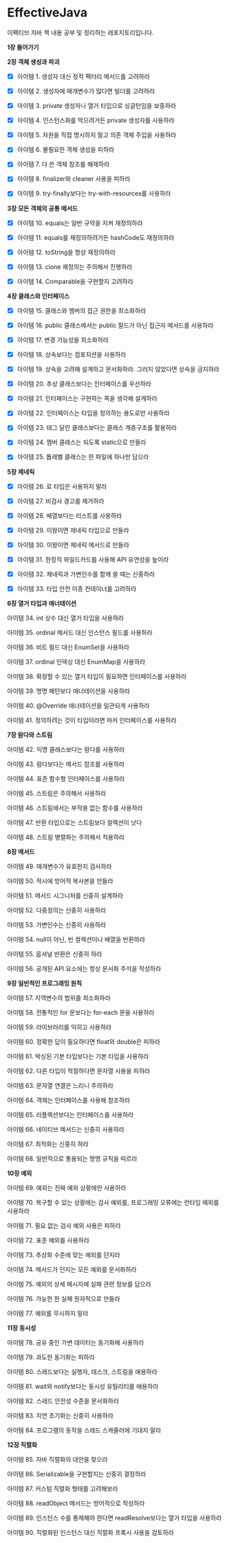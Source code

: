 # EffectiveJava
이펙티브 자바 책 내용 공부 및 정리하는 레포지토리입니다.

**1장 들어가기**

**2장 객체 생성과 파괴**

- [x] 아이템 1. 생성자 대신 정적 팩터리 메서드를 고려하라

- [x] 아이템 2. 생성자에 매개변수가 많다면 빌더를 고려하라

- [x] 아이템 3. private 생성자나 열거 타입으로 싱글턴임을 보증하라

- [x] 아이템 4. 인스턴스화를 막으려거든 private 생성자를 사용하라

- [x] 아이템 5. 자원을 직접 명시하지 말고 의존 객체 주입을 사용하라

- [x] 아이템 6. 불필요한 객체 생성을 피하라

- [x] 아이템 7. 다 쓴 객체 참조를 해제하라

- [x] 아이템 8. finalizer와 cleaner 사용을 피하라

- [x] 아이템 9. try-finally보다는 try-with-resources를 사용하라

**3장 모든 객체의 공통 메서드**

- [x] 아이템 10. equals는 일반 규약을 지켜 재정의하라

- [x] 아이템 11. equals를 재정의하려거든 hashCode도 재정의하라

- [x] 아이템 12. toString을 항상 재정의하라

- [x] 아이템 13. clone 재정의는 주의해서 진행하라

- [x] 아이템 14. Comparable을 구현할지 고려하라

**4장 클래스와 인터페이스**

- [x] 아이템 15. 클래스와 멤버의 접근 권한을 최소화하라

- [x] 아이템 16. public 클래스에서는 public 필드가 아닌 접근자 메서드를 사용하라

- [x] 아이템 17. 변경 가능성을 최소화하라

- [x] 아이템 18. 상속보다는 컴포지션을 사용하라

- [x] 아이템 19. 상속을 고려해 설계하고 문서화하라. 그러지 않았다면 상속을 금지하라

- [x] 아이템 20. 추상 클래스보다는 인터페이스를 우선하라

- [x] 아이템 21. 인터페이스는 구현하는 쪽을 생각해 설계하라

- [x] 아이템 22. 인터페이스는 타입을 정의하는 용도로만 사용하라

- [x] 아이템 23. 태그 달린 클래스보다는 클래스 계층구조를 활용하라

- [x] 아이템 24. 멤버 클래스는 되도록 static으로 만들라

- [x] 아이템 25. 톱레벨 클래스는 한 파일에 하나만 담으라

**5장 제네릭**

- [x] 아이템 26. 로 타입은 사용하지 말라

- [x] 아이템 27. 비검사 경고를 제거하라

- [x] 아이템 28. 배열보다는 리스트를 사용하라

- [x] 아이템 29. 이왕이면 제네릭 타입으로 만들라

- [x] 아이템 30. 이왕이면 제네릭 메서드로 만들라

- [x] 아이템 31. 한정적 와일드카드를 사용해 API 유연성을 높이라

- [x] 아이템 32. 제네릭과 가변인수를 함께 쓸 때는 신중하라

- [x] 아이템 33. 타입 안전 이종 컨테이너를 고려하라

**6장 열거 타입과 애너테이션**

아이템 34. int 상수 대신 열거 타입을 사용하라

아이템 35. ordinal 메서드 대신 인스턴스 필드를 사용하라

아이템 36. 비트 필드 대신 EnumSet을 사용하라

아이템 37. ordinal 인덱싱 대신 EnumMap을 사용하라

아이템 38. 확장할 수 있는 열거 타입이 필요하면 인터페이스를 사용하라

아이템 39. 명명 패턴보다 애너테이션을 사용하라

아이템 40. @Override 애너테이션을 일관되게 사용하라

아이템 41. 정의하려는 것이 타입이라면 마커 인터페이스를 사용하라

**7장 람다와 스트림**

아이템 42. 익명 클래스보다는 람다를 사용하라

아이템 43. 람다보다는 메서드 참조를 사용하라

아이템 44. 표준 함수형 인터페이스를 사용하라

아이템 45. 스트림은 주의해서 사용하라

아이템 46. 스트림에서는 부작용 없는 함수를 사용하라

아이템 47. 반환 타입으로는 스트림보다 컬렉션이 낫다

아이템 48. 스트림 병렬화는 주의해서 적용하라

**8장 메서드**

아이템 49. 매개변수가 유효한지 검사하라

아이템 50. 적시에 방어적 복사본을 만들라

아이템 51. 메서드 시그니처를 신중히 설계하라

아이템 52. 다중정의는 신중히 사용하라

아이템 53. 가변인수는 신중히 사용하라

아이템 54. null이 아닌, 빈 컬렉션이나 배열을 반환하라

아이템 55. 옵셔널 반환은 신중히 하라

아이템 56. 공개된 API 요소에는 항상 문서화 주석을 작성하라

**9장 일반적인 프로그래밍 원칙**

아이템 57. 지역변수의 범위를 최소화하라

아이템 58. 전통적인 for 문보다는 for-each 문을 사용하라

아이템 59. 라이브러리를 익히고 사용하라

아이템 60. 정확한 답이 필요하다면 float와 double은 피하라

아이템 61. 박싱된 기본 타입보다는 기본 타입을 사용하라

아이템 62. 다른 타입이 적절하다면 문자열 사용을 피하라

아이템 63. 문자열 연결은 느리니 주의하라

아이템 64. 객체는 인터페이스를 사용해 참조하라

아이템 65. 리플렉션보다는 인터페이스를 사용하라

아이템 66. 네이티브 메서드는 신중히 사용하라

아이템 67. 최적화는 신중히 하라

아이템 68. 일반적으로 통용되는 명명 규칙을 따르라

**10장 예외**

아이템 69. 예외는 진짜 예외 상황에만 사용하라

아이템 70. 복구할 수 있는 상황에는 검사 예외를, 프로그래밍 오류에는 런타임 예외를 사용하라

아이템 71. 필요 없는 검사 예외 사용은 피하라

아이템 72. 표준 예외를 사용하라

아이템 73. 추상화 수준에 맞는 예외를 던지라

아이템 74. 메서드가 던지는 모든 예외를 문서화하라

아이템 75. 예외의 상세 메시지에 실패 관련 정보를 담으라

아이템 76. 가능한 한 실패 원자적으로 만들라

아이템 77. 예외를 무시하지 말라

**11장 동시성**

아이템 78. 공유 중인 가변 데이터는 동기화해 사용하라

아이템 79. 과도한 동기화는 피하라

아이템 80. 스레드보다는 실행자, 태스크, 스트림을 애용하라

아이템 81. wait와 notify보다는 동시성 유틸리티를 애용하라

아이템 82. 스레드 안전성 수준을 문서화하라

아이템 83. 지연 초기화는 신중히 사용하라

아이템 84. 프로그램의 동작을 스레드 스케줄러에 기대지 말라

**12장 직렬화**

아이템 85. 자바 직렬화의 대안을 찾으라

아이템 86. Serializable을 구현할지는 신중히 결정하라

아이템 87. 커스텀 직렬화 형태를 고려해보라

아이템 88. readObject 메서드는 방어적으로 작성하라

아이템 89. 인스턴스 수를 통제해야 한다면 readResolve보다는 열거 타입을 사용하라

아이템 90. 직렬화된 인스턴스 대신 직렬화 프록시 사용을 검토하라
